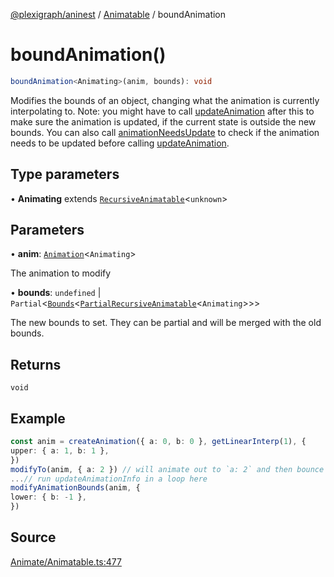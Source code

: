 [@plexigraph/aninest](../../index.md) / [Animatable](../index.md) / boundAnimation

# boundAnimation()

```ts
boundAnimation<Animating>(anim, bounds): void
```

Modifies the bounds of an object, changing what the animation is currently interpolating to.
Note: you might have to call [updateAnimation](updateAnimation.md) after this to make sure the animation is updated,
if the current state is outside the new bounds.
You can also call [animationNeedsUpdate](animationNeedsUpdate.md) to check if the animation needs to be updated before calling [updateAnimation](updateAnimation.md).

## Type parameters

• **Animating** extends [`RecursiveAnimatable`](../type-aliases/RecursiveAnimatable.md)\<`unknown`\>

## Parameters

• **anim**: [`Animation`](../type-aliases/Animation.md)\<`Animating`\>

The animation to modify

• **bounds**: `undefined` \| `Partial`\<[`Bounds`](../type-aliases/Bounds.md)\<[`PartialRecursiveAnimatable`](../type-aliases/PartialRecursiveAnimatable.md)\<`Animating`\>\>\>

The new bounds to set. They can be partial and will be merged with the old bounds.

## Returns

`void`

## Example

```ts
const anim = createAnimation({ a: 0, b: 0 }, getLinearInterp(1), {
upper: { a: 1, b: 1 },
})
modifyTo(anim, { a: 2 }) // will animate out to `a: 2` and then bounce back to `a: 1`
...// run updateAnimationInfo in a loop here
modifyAnimationBounds(anim, {
lower: { b: -1 },
})
```

## Source

[Animate/Animatable.ts:477](https://github.com/plexigraph/aninest/blob/c1a56b4/src/Animate/Animatable.ts#L477)
